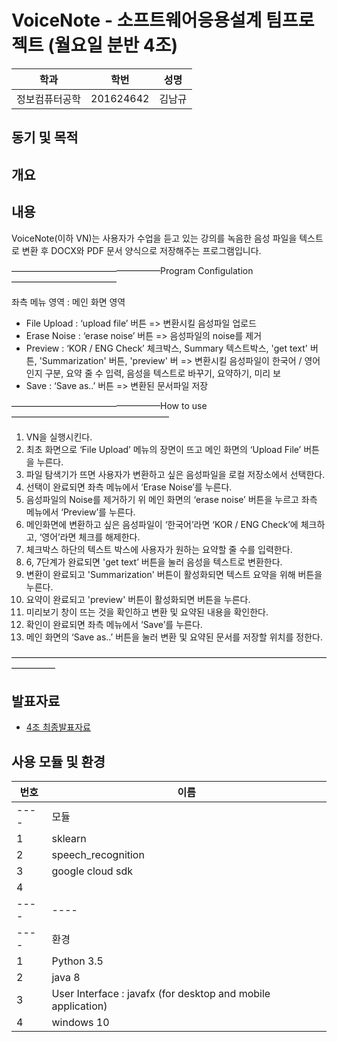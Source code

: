   # VoiceNote - 소프트웨어응용설계 팀프로젝트 (월요일 분반 4조)

학과 | 학번 | 성명
---- | ---- | ---- 
정보컴퓨터공학 |201624642 |김남규


## 동기 및 목적
 
 
 
## 개요

 
## 내용

﻿VoiceNote(이하 VN)는 사용자가 수업을 듣고 있는 강의를 녹음한 음성 파일을 텍스트로 변환 후 DOCX와 PDF 문서 양식으로 저장해주는 프로그램입니다.

—————————————————Program Configulation————————————


좌측 메뉴 영역 : 메인 화면 영역

 - File Upload : ‘upload file’ 버튼 
	=> 변환시킬 음성파일 업로드
 - Erase Noise : ‘erase noise’ 버튼
	=> 음성파일의 noise를 제거
 - Preview : ‘KOR / ENG Check’ 체크박스, Summary 텍스트박스, 'get text' 버튼, 'Summarization' 버튼, 'preview' 버
	=> 변환시킬 음성파일이 한국어 / 영어인지 구분, 요약 줄 수 입력, 음성을 텍스트로 바꾸기, 요약하기, 미리 보
 - Save : ‘Save as..’ 버튼 
	=> 변환된 문서파일 저장


—————————————————How to use——————————————————


1. VN을 실행시킨다.
2. 최초 화면으로 ‘File Upload’ 메뉴의 장면이 뜨고 메인 화면의 ‘Upload File’ 버튼을 누른다.
3. 파일 탐색기가 뜨면 사용자가 변환하고 싶은 음성파일을 로컬 저장소에서 선택한다.
4. 선택이 완료되면 좌측 메뉴에서 ‘Erase Noise’를 누른다.
5. 음성파일의 Noise를 제거하기 위 메인 화면의 ‘erase noise’ 버튼을 누르고 좌측 메뉴에서 ‘Preview’를 누른다.
6. 메인화면에 변환하고 싶은 음성파일이 ‘한국어’라면 ‘KOR / ENG Check’에 체크하고, ‘영어’라면 체크를 해제한다.
7. 체크박스 하단의 텍스트 박스에 사용자가 원하는 요약할 줄 수를 입력한다.
8. 6, 7단계가 완료되면 'get text’ 버튼을 눌러 음성을 텍스트로 변환한다.
9. 변환이 완료되고 'Summarization' 버튼이 활성화되면 텍스트 요약을 위해 버튼을 누른다.
10. 요약이 완료되고 'preview' 버튼이 활성화되면 버튼을 누른다.
11. 미리보기 창이 뜨는 것을 확인하고 변환 및 요약된 내용을 확인한다.
12. 확인이 완료되면 좌측 메뉴에서 ‘Save’를 누른다.
13. 메인 화면의 ‘Save as..’ 버튼을 눌러 변환 및 요약된 문서를 저장할 위치를 정한다.


—————————————————————————————————————————


## 발표자료 
* [4조 최종발표자료](https://docs.google.com/presentation/d/1wOIi1PN_HzzbrFe8FhQwdOcHBAo5RbS4MbjSNuGLmwg/edit?usp=sharing) 

## 사용 모듈 및 환경 

번호 | 이름
---- | ---- 
---- | 모듈
1 | sklearn
2 | speech_recognition
3 | google cloud sdk
4 | 
---- | ----
---- | 환경
1 | Python 3.5
2 | java 8
3 | User Interface : javafx (for desktop and mobile application)
4 | windows 10
